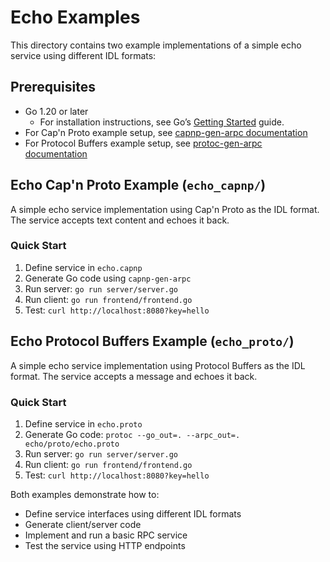 # Echo Examples

This directory contains two example implementations of a simple echo service using different IDL formats:

## Prerequisites

- Go 1.20 or later
    - For installation instructions, see Go’s [Getting Started](https://go.dev/doc/install) guide.
- For Cap'n Proto example setup, see [capnp-gen-arpc documentation](cmd/capnp-gen-arpc/README.md)
- For Protocol Buffers example setup, see [protoc-gen-arpc documentation](cmd/protoc-gen-arpc/README.md)


## Echo Cap'n Proto Example (`echo_capnp/`)

A simple echo service implementation using Cap'n Proto as the IDL format. The service accepts text content and echoes it back.

### Quick Start
1. Define service in `echo.capnp`
2. Generate Go code using `capnp-gen-arpc`
3. Run server: `go run server/server.go`
4. Run client: `go run frontend/frontend.go`
5. Test: `curl http://localhost:8080?key=hello`

## Echo Protocol Buffers Example (`echo_proto/`)

A simple echo service implementation using Protocol Buffers as the IDL format. The service accepts a message and echoes it back.

### Quick Start
1. Define service in `echo.proto`
2. Generate Go code: `protoc --go_out=. --arpc_out=. echo/proto/echo.proto`
3. Run server: `go run server/server.go`
4. Run client: `go run frontend/frontend.go`
5. Test: `curl http://localhost:8080?key=hello`

Both examples demonstrate how to:
- Define service interfaces using different IDL formats
- Generate client/server code
- Implement and run a basic RPC service
- Test the service using HTTP endpoints
